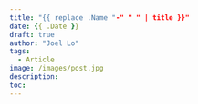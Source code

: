 ```yaml
---
title: "{{ replace .Name "-" " " | title }}"
date: {{ .Date }}
draft: true
author: "Joel Lo"
tags:
  - Article
image: /images/post.jpg
description:
toc:
---
```

